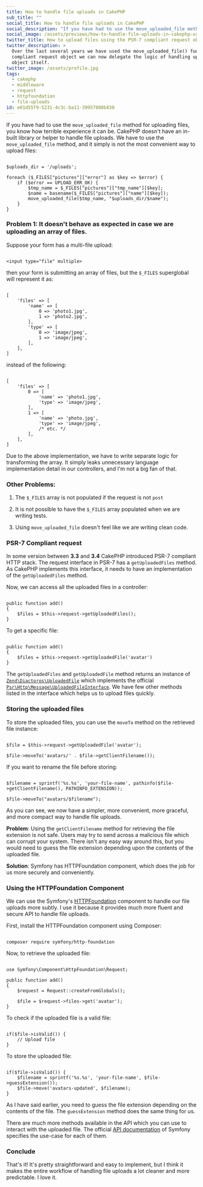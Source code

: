 ```yaml
---
title: How to handle file uploads in CakePHP
sub_title: ""
social_title: How to handle file uploads in CakePHP
social_description: "If you have had to use the move_uploaded_file method for uploading files, you know how terrible experience it can be. CakePHP doesn't have an in-built library or helper to handle file uploads. We have to use the move_uploaded_file method and it simply is not the most convenient way for uploading files..."
social_image: /assets/previews/how-to-handle-file-uploads-in-cakephp-using-a-fluent-api.png
twitter_title: How to upload files using the PSR-7 compliant request object in CakePHP
twitter_description: >
  Over the last several years we have used the move_uploaded_file() function. With the new PSR-7
  compliant request object we can now delegate the logic of handling uploaded files to the request
  object itself.
twitter_image: /assets/profile.jpg
tags:
  - cakephp
  - middleware
  - request
  - httpfoundation
  - file-uploads
id: e01d55f9-5231-4c3c-ba11-39957888b830
---
```

If you have had to use the <code class="language-markdown">move_uploaded_file</code> method for uploading files, you know how terrible experience it can be. CakePHP doesn't have an in-built library or helper to handle file uploads. We have to use the <code class="language-markdown">move_uploaded_file</code> method, and it simply is not the most convenient way to upload files:

~~~.language-php

$uploads_dir = '/uploads';

foreach ($_FILES["pictures"]["error"] as $key => $error) {
    if ($error == UPLOAD_ERR_OK) {
        $tmp_name = $_FILES["pictures"]["tmp_name"][$key];
        $name = basename($_FILES["pictures"]["name"][$key]);
        move_uploaded_file($tmp_name, "$uploads_dir/$name");
    }
}
~~~

### Problem 1: It doesn't behave as expected in case we are uploading an array of files.

Suppose your form has a multi-file upload:

~~~.language-html

<input type="file" multiple>
~~~

then your form is submitting an array of files, but the <code class="language-markdown">$_FILES</code> superglobal will represent it as:

~~~.language-php

[
    'files' => [
        'name' => [
            0 => 'photo1.jpg',
            1 => 'photo2.jpg',
        ],
        'type' => [
            0 => 'image/jpeg',
            1 => 'image/jpeg',
        ],
    ],
]
~~~

instead of the following:

~~~.language-php

[
    'files' => [
        0 => [
            'name' => 'photo1.jpg',
            'type' => 'image/jpeg',
        ],
        1 => [
            'name' => 'photo.jpg',
            'type' => 'image/jpeg',
            /* etc. */
        ],
    ],
]
~~~

Due to the above implementation, we have to write separate logic for transforming the array. It simply leaks unnecessary language implementation detail in our controllers, and I'm not a big fan of that.

### Other Problems: 

1. The <code class="language-markdown">$_FILES</code> array is not populated if the request is not <code class="language-markdown">post</code>

2. It is not possible to have the <code class="language-markdown">$_FILES</code> array populated when we are writing tests.

3.  Using <code class="language-markdown">move_uploaded_file</code> doesn't feel like we are writing clean code.

### PSR-7 Compliant request

In some version between **3.3** and **3.4** CakePHP introduced PSR-7 compliant HTTP stack. The request interface in PSR-7 has a <code class="language-markdown">getUploadedFiles</code> method. As CakePHP implements this interface, it needs to have an implementation of the <code class="language-markdown">getUploadedFiles</code> method.

Now, we can access all the uploaded files in a controller:

~~~.language-php

public function add()
{
    $files = $this->request->getUploadedFiles();
}
~~~

To get a specific file:

~~~.language-php

public function add()
{
    $files = $this->request->getUploadedFile('avatar')
}
~~~

The <code class="language-markdown">getUploadedFiles</code> and <code class="language-markdown">getUploadedFile</code> method returns an instance of [<code class="language-markdown">Zend\Diactoros\UploadedFile</code>](https://zendframework.github.io/zend-diactoros/api/#uploadedfile) which implements the official [<code class="language-markdown">Psr\Http\Message\UploadedFileInterface</code>](http://www.php-fig.org/psr/psr-7/#36-psrhttpmessageuploadedfileinterface). We have few other methods listed in the interface which helps us to upload files quickly.

### Storing the uploaded files

To store the uploaded files, you can use the <code class="language-markdown">moveTo</code> method on the retrieved file instance:

~~~.language-php

$file = $this->request->getUploadedFile('avatar');

$file->moveTo('avatars/' . $file->getClientFilename());
~~~

If you want to rename the file before storing:

~~~.language-php

$filename = sprintf('%s.%s', 'your-file-name', pathinfo($file->getClientFilename(), PATHINFO_EXTENSION));

$file->moveTo("avatars/$filename");
~~~

As you can see, we now have a simpler, more convenient, more graceful, and more compact way to handle file uploads.

**Problem**: Using the <code class="language-markdown">getClientFilename</code> method for retrieving the file extension is not safe. Users may try to send across a malicious file which can corrupt your system. There isn't any easy way around this, but you would need to guess the file extension depending upon the contents of the uploaded file.

**Solution**: Symfony has HTTPFoundation component, which does the job for us more securely and conveniently.

### Using the HTTPFoundation Component

We can use the Symfony's [HTTPFoundation](https://symfony.com/doc/current/components/http_foundation.html) component to handle our file uploads more subtly. I use it because it provides much more fluent and secure API to handle file uploads.

First, install the HTTPFoundation component using Composer:

~~~.language-bash

composer require symfony/http-foundation
~~~

Now, to retrieve the uploaded file:

~~~.language-php

use Symfony\Component\HttpFoundation\Request;

public function add()
{
    $request = Request::createFromGlobals();
    
    $file = $request->files->get('avatar');
}
~~~

To check if the uploaded file is a valid file:

~~~.language-php

if($file->isValid()) {
	// Upload file
}
~~~

To store the uploaded file:

~~~.language-php

if($file->isValid()) {
    $filename = sprintf('%s.%s', 'your-file-name', $file->guessExtension());
    $file->move('avatars-updated', $filename);
}
~~~

As I have said earlier, you need to guess the file extension depending on the contents of the file. The <code class="language-markdown">guessExtension</code> method does the same thing for us.

There are much more methods available in the API which you can use to interact with the uploaded file. The official [API documentation](http://api.symfony.com/3.0/Symfony/Component/HttpFoundation/File/UploadedFile.html#method_guessExtension) of Symfony specifies the use-case for each of them.

### Conclude

That's it! It's pretty straightforward and easy to implement, but I think it makes the entire workflow of handling file uploads a lot cleaner and more predictable. I love it.
